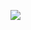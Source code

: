 ![](https://www.nta.go.jp/tmp/1dcd2ed0-c932-449b-a027-6b27830d9c5b/images/fa329dcde4a2df6031c4f5ba00484a206faf35c2ecdc1907bb64681640b055c3.jpg)